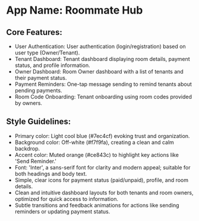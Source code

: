 # **App Name**: Roommate Hub

## Core Features:

- User Authentication: User authentication (login/registration) based on user type (Owner/Tenant).
- Tenant Dashboard: Tenant dashboard displaying room details, payment status, and profile information.
- Owner Dashboard: Room Owner dashboard with a list of tenants and their payment status.
- Payment Reminders: One-tap message sending to remind tenants about pending payments.
- Room Code Onboarding: Tenant onboarding using room codes provided by owners.

## Style Guidelines:

- Primary color: Light cool blue (#7ec4cf) evoking trust and organization.
- Background color: Off-white (#f7f9fa), creating a clean and calm backdrop.
- Accent color: Muted orange (#ce843c) to highlight key actions like 'Send Reminder.'
- Font: 'Inter', a sans-serif font for clarity and modern appeal; suitable for both headings and body text.
- Simple, clear icons for payment status (paid/unpaid), profile, and room details.
- Clean and intuitive dashboard layouts for both tenants and room owners, optimized for quick access to information.
- Subtle transitions and feedback animations for actions like sending reminders or updating payment status.